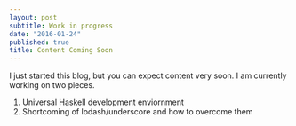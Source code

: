 ```yaml
---
layout: post
subtitle: Work in progress
date: "2016-01-24"
published: true
title: Content Coming Soon
---
```


I just started this blog, but you can expect content very soon. I am currently working on two pieces.

1. Universal Haskell development enviornment
2. Shortcoming of lodash/underscore and how to overcome them


